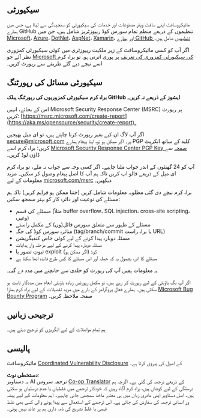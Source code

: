 <!--
CO_OP_TRANSLATOR_METADATA:
{
  "original_hash": "2d33a71bed73d6daee78e2d473ece975",
  "translation_date": "2025-07-09T06:51:05+00:00",
  "source_file": "SECURITY.md",
  "language_code": "ur"
}
-->
## سیکیورٹی

مائیکروسافٹ اپنے سافٹ ویئر مصنوعات اور خدمات کی سیکیورٹی کو سنجیدگی سے لیتا ہے، جس میں ہمارے GitHub تنظیموں کے ذریعے منظم تمام سورس کوڈ ریپوزٹریز شامل ہیں، جن میں [Microsoft](https://github.com/microsoft)، [Azure](https://github.com/Azure)، [DotNet](https://github.com/dotnet)، [AspNet](https://github.com/aspnet)، [Xamarin](https://github.com/xamarin)، اور [ہمارے GitHub تنظیمیں](https://opensource.microsoft.com/) شامل ہیں۔

اگر آپ کو کسی مائیکروسافٹ کے زیر ملکیت ریپوزٹری میں کوئی سیکیورٹی کمزوری نظر آئے جو [Microsoft کی سیکیورٹی کمزوری کی تعریف](https://aka.ms/opensource/security/definition) پر پوری اترتی ہو، تو براہ کرم اسے نیچے دیے گئے طریقے سے رپورٹ کریں۔

## سیکیورٹی مسائل کی رپورٹنگ

**براہ کرم سیکیورٹی کمزوریوں کی رپورٹنگ پبلک GitHub ایشوز کے ذریعے نہ کریں۔**

اس کے بجائے، انہیں Microsoft Security Response Center (MSRC) پر رپورٹ کریں: [https://msrc.microsoft.com/create-report](https://aka.ms/opensource/security/create-report)۔

اگر آپ لاگ ان کیے بغیر رپورٹ کرنا چاہتے ہیں، تو ای میل بھیجیں [secure@microsoft.com](mailto:secure@microsoft.com) پر۔ اگر ممکن ہو تو، اپنا پیغام ہمارے PGP کلید کے ساتھ انکرپٹ کریں؛ براہ کرم اسے [Microsoft Security Response Center PGP Key صفحہ](https://aka.ms/opensource/security/pgpkey) سے ڈاؤن لوڈ کریں۔

آپ کو 24 گھنٹوں کے اندر جواب ملنا چاہیے۔ اگر کسی وجہ سے جواب نہ ملے، تو براہ کرم ای میل کے ذریعے فالو اپ کریں تاکہ ہم آپ کا اصل پیغام وصول کر سکیں۔ مزید معلومات کے لیے [microsoft.com/msrc](https://aka.ms/opensource/security/msrc) دیکھیں۔

براہ کرم نیچے دی گئی مطلوبہ معلومات شامل کریں (جتنا ممکن ہو فراہم کریں) تاکہ ہم مسئلے کی نوعیت اور دائرہ کار کو بہتر سمجھ سکیں:

  * مسئلے کی قسم (مثلاً buffer overflow، SQL injection، cross-site scripting، وغیرہ)
  * مسئلے کے ظہور سے متعلق سورس فائل(وں) کے مکمل راستے
  * متاثرہ سورس کوڈ کی جگہ (tag/branch/commit یا براہ راست URL)
  * مسئلہ دوبارہ پیدا کرنے کے لیے کوئی خاص کنفیگریشن
  * مسئلہ دوبارہ پیدا کرنے کے لیے مرحلہ وار ہدایات
  * ثبوتِ تصور یا exploit کوڈ (اگر ممکن ہو)
  * مسئلے کا اثر، بشمول یہ کہ حملہ آور اس مسئلے کا کس طرح فائدہ اٹھا سکتا ہے

یہ معلومات ہمیں آپ کی رپورٹ کو جلدی سے جانچنے میں مدد دے گی۔

اگر آپ بگ باؤنٹی کے لیے رپورٹ کر رہے ہیں، تو مکمل رپورٹس زیادہ باؤنٹی انعام میں مددگار ثابت ہو سکتی ہیں۔ ہمارے فعال پروگرامز کے بارے میں مزید تفصیلات کے لیے براہ کرم ہمارا [Microsoft Bug Bounty Program](https://aka.ms/opensource/security/bounty) صفحہ ملاحظہ کریں۔

## ترجیحی زبانیں

ہم تمام مواصلات کے لیے انگریزی کو ترجیح دیتے ہیں۔

## پالیسی

مائیکروسافٹ [Coordinated Vulnerability Disclosure](https://aka.ms/opensource/security/cvd) کے اصول کی پیروی کرتا ہے۔

**دستخطی نوٹ**:  
یہ دستاویز AI ترجمہ سروس [Co-op Translator](https://github.com/Azure/co-op-translator) کے ذریعے ترجمہ کی گئی ہے۔ اگرچہ ہم درستگی کے لیے کوشاں ہیں، براہ کرم آگاہ رہیں کہ خودکار ترجمے میں غلطیاں یا عدم درستیاں ہو سکتی ہیں۔ اصل دستاویز اپنی مادری زبان میں ہی معتبر ماخذ سمجھی جانی چاہیے۔ اہم معلومات کے لیے پیشہ ور انسانی ترجمہ کی سفارش کی جاتی ہے۔ اس ترجمے کے استعمال سے پیدا ہونے والی کسی بھی غلط فہمی یا غلط تشریح کی ذمہ داری ہم پر عائد نہیں ہوتی۔
